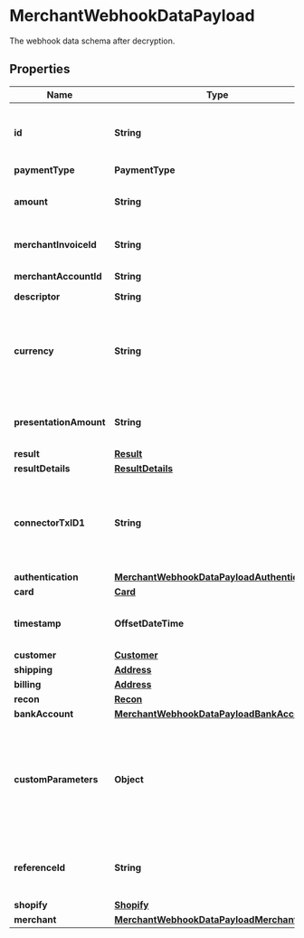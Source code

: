 

# MerchantWebhookDataPayload

The webhook data schema after decryption.

## Properties

| Name | Type | Description | Notes |
|------------ | ------------- | ------------- | -------------|
|**id** | **String** | The unique transaction ID provided by Peach Payments. |  |
|**paymentType** | **PaymentType** |  |  |
|**amount** | **String** | The payment request amount. |  |
|**merchantInvoiceId** | **String** | The merchant&#39;s invoice ID. |  |
|**merchantAccountId** | **String** | Merchant account ID. |  |
|**descriptor** | **String** |  |  [optional] |
|**currency** | **String** | The currency code of the payment request amount as defined by ISO-4217. |  |
|**presentationAmount** | **String** | The payment request amount. |  |
|**result** | [**Result**](Result.md) |  |  |
|**resultDetails** | [**ResultDetails**](ResultDetails.md) |  |  |
|**connectorTxID1** | **String** | The unique transaction identifier provided by the payment service provider. |  |
|**authentication** | [**MerchantWebhookDataPayloadAuthentication**](MerchantWebhookDataPayloadAuthentication.md) |  |  |
|**card** | [**Card**](Card.md) |  |  |
|**timestamp** | **OffsetDateTime** | The timestamp of the transaction. |  |
|**customer** | [**Customer**](Customer.md) |  |  [optional] |
|**shipping** | [**Address**](Address.md) |  |  |
|**billing** | [**Address**](Address.md) |  |  |
|**recon** | [**Recon**](Recon.md) |  |  [optional] |
|**bankAccount** | [**MerchantWebhookDataPayloadBankAccount**](MerchantWebhookDataPayloadBankAccount.md) |  |  |
|**customParameters** | **Object** | A JSON object depicting custom information sent by the merchant. Echoed back in the response. |  [optional] |
|**referenceId** | **String** | The unique transaction ID provided by Peach Payments. |  |
|**shopify** | [**Shopify**](Shopify.md) |  |  |
|**merchant** | [**MerchantWebhookDataPayloadMerchant**](MerchantWebhookDataPayloadMerchant.md) |  |  [optional] |



